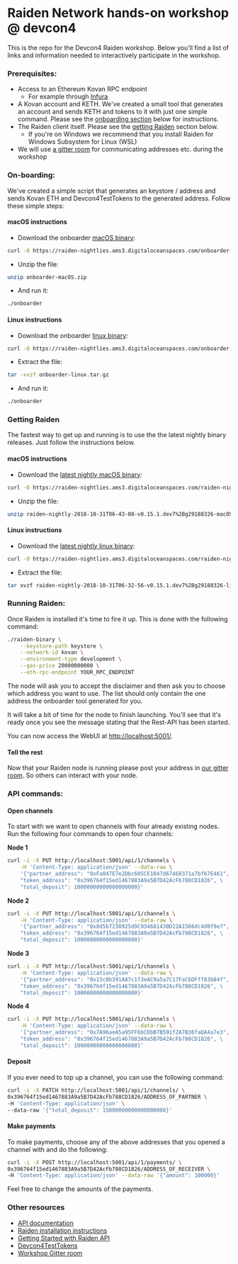 # Raiden Network hands-on workshop @ devcon4

This is the repo for the Devcon4 Raiden workshop.
Below you'll find a list of links and information needed to interactively participate in the workshop.

### Prerequisites:
- Access to an Ethereum Kovan RPC endpoint
    - For example through [Infura](https://infura.io/login)
- A Kovan account and KETH. We've created a small tool that generates an account and sends KETH and tokens to it with just one simple command. Please see the [onboarding section](#on-boarding) below for instructions.
- The Raiden client itself. Please see the [getting Raiden](#getting-raiden) section below.
  - If you're on Windows we recommend that you install Raiden for Windows Subsystem for Linux (WSL)
- We will use [a gitter room](https://gitter.im/raiden-network/devcon4-workshop) for communicating addresses etc. during the workshop

### On-boarding:
We've created a simple script that generates an keystore / address and sends Kovan ETH and Devcon4TestTokens to the generated address. Follow these simple steps:

#### macOS instructions
- Download the onboarder [macOS binary](https://raiden-nightlies.ams3.digitaloceanspaces.com/onboarder-macOS.zip):
```sh
curl -O https://raiden-nightlies.ams3.digitaloceanspaces.com/onboarder-macOS.zip
```
- Unzip the file:
```sh
unzip onboarder-macOS.zip
```
- And run it:
```sh
./onboarder
```

#### Linux instructions
- Download the onboarder [linux binary](https://raiden-nightlies.ams3.digitaloceanspaces.com/onboarder-linux.tar.gz):
```sh
curl -O https://raiden-nightlies.ams3.digitaloceanspaces.com/onboarder-linux.tar.gz
```
- Extract the file:
```sh
tar -xvzf onboarder-linux.tar.gz
```
- And run it:
```sh
./onboarder
```

### Getting Raiden
The fastest way to get up and running is to use the the latest nightly binary releases. Just follow the instructions below.

#### macOS instructions
- Download the [latest nightly macOS binary](https://raiden-nightlies.ams3.digitaloceanspaces.com/raiden-nightly-2018-10-31T06-43-08-v0.15.1.dev7%2Bg29188326-macOS.zip):
```sh
curl -O https://raiden-nightlies.ams3.digitaloceanspaces.com/raiden-nightly-2018-10-31T06-43-08-v0.15.1.dev7%2Bg29188326-macOS.zip
```
- Unzip the file:
```sh
unzip raiden-nightly-2018-10-31T06-43-08-v0.15.1.dev7%2Bg29188326-macOS.zip
```

#### Linux instructions
- Download the [latest nightly linux binary](https://raiden-nightlies.ams3.digitaloceanspaces.com/raiden-nightly-2018-10-31T06-32-56-v0.15.1.dev7%2Bg29188326-linux.tar.gz):
```sh
curl -O https://raiden-nightlies.ams3.digitaloceanspaces.com/raiden-nightly-2018-10-31T06-32-56-v0.15.1.dev7%2Bg29188326-linux.tar.gz
```
- Extract the file:
```sh
tar xvzf raiden-nightly-2018-10-31T06-32-56-v0.15.1.dev7%2Bg29188326-linux.tar.gz
```

### Running Raiden:
Once Raiden is installed it's time to fire it up. This is done with the following command:
```sh
./raiden-binary \
    --keystore-path keystore \
    --network-id kovan \
    --environment-type development \
    --gas-price 20000000000 \
    --eth-rpc-endpoint YOUR_RPC_ENDPOINT
```

The node will ask you to accept the disclaimer and then ask you to choose which address you want to use. The list should only contain the one address the onboarder tool generated for you.

It will take a bit of time for the node to finish launching.
You'll see that it's ready once you see the message stating that the Rest-API has been started.

You can now access the WebUI at [http://localhost:5001/](http://localhost:5001).

#### Tell the rest

Now that your Raiden node is running please post your address in [our gitter room](https://gitter.im/raiden-network/devcon4-workshop). So others can interact with your node.

### API commands:

#### Open channels
To start with we want to open channels with four already existing nodes. Run the following four commands to open four channels:

**Node 1**
```sh
curl -i -X PUT http://localhost:5001/api/1/channels \
    -H 'Content-Type: application/json' --data-raw \
    '{"partner_address": "0xFa047E7e2Dbc605CE1047d67468371a7bf67E461", \
    "token_address": "0x396764f15ed1467883A9a5B7D42AcFb788CD1826", \
    "total_deposit": 10000000000000000000}'
```

**Node 2**
```sh
curl -i -X PUT http://localhost:5001/api/1/channels \
    -H 'Content-Type: application/json' --data-raw \
    '{"partner_address": "0x8d5b7238925d9C934681430D22A1566dc4d0f9e7", \
    "token_address": "0x396764f15ed1467883A9a5B7D42AcFb788CD1826", \
    "total_deposit": 10000000000000000000}'
```

**Node 3**
```sh
curl -i -X PUT http://localhost:5001/api/1/channels \
    -H 'Content-Type: application/json' --data-raw \
    '{"partner_address": "0x13c0b391A87c1f3eAC9a5a7C17FaC6DFff83b84f", \
    "token_address": "0x396764f15ed1467883A9a5B7D42AcFb788CD1826", \
    "total_deposit": 10000000000000000000}'
```

**Node 4**
```sh
curl -i -X PUT http://localhost:5001/api/1/channels \
    -H 'Content-Type: application/json' --data-raw \
    '{"partner_address": "0x7A96aeA5a95FF6bCDbB7B591f2A7B36faDA4a7e3", \
    "token_address": "0x396764f15ed1467883A9a5B7D42AcFb788CD1826", \
    "total_deposit": 10000000000000000000}'
```

#### Deposit
If you ever need to top up a channel, you can use the following command:
```sh
curl -i -X PATCH http://localhost:5001/api/1/channels/ \
0x396764f15ed1467883A9a5B7D42AcFb788CD1826/ADDRESS_OF_PARTNER \
-H 'Content-Type: application/json' \
--data-raw '{"total_deposit": 15000000000000000000}'
```

#### Make payments
To make payments, choose any of the above addresses that you opened a channel with and do the following:
```sh
curl -i -X POST http://localhost:5001/api/1/payments/ \
0x396764f15ed1467883A9a5B7D42AcFb788CD1826/ADDRESS_OF_RECEIVER \
-H 'Content-Type: application/json' --data-raw '{"amount": 100000}'
```

Feel free to change the amounts of the payments.

### Other resources
- [API documentation](https://raiden-network.readthedocs.io/en/latest/rest_api.html)
- [Raiden installation instructions](https://raiden-network.readthedocs.io/en/latest/overview_and_guide.html#installation)
- [Getting Started with Raiden API](https://raiden-network.readthedocs.io/en/latest/api_walkthrough.html)
- [Devcon4TestTokens](https://kovan.etherscan.io/address/0x396764f15ed1467883a9a5b7d42acfb788cd1826#code)
- [Workshop Gitter room](https://gitter.im/raiden-network/devcon4-workshop)
